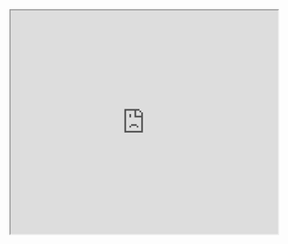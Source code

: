 
<!--	Exported from Voyant Tools (voyant-tools.org).
The iframe src attribute below uses a relative protocol to better function with both
http and https sites, but if you're embedding this into a local web page (file protocol)
you should add an explicit protocol (https if you're using voyant-tools.org, otherwise
it depends on this server.
Feel free to change the height and width values or other styling below: -->
<iframe style='width: 477px; height: 399px;' src='https://voyant-tools.org/tool/Trends/?query=culture&query=cultural&corpus=e36f1b665689902d8a5f5ad06bbd1e94'></iframe>

